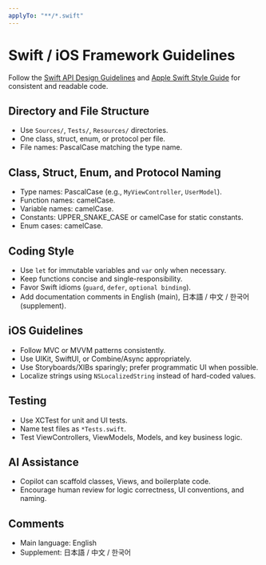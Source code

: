 ```yaml
---
applyTo: "**/*.swift"
---
```


# Swift / iOS Framework Guidelines

Follow the [Swift API Design Guidelines](https://swift.org/documentation/api-design-guidelines/) and [Apple Swift Style Guide](https://swift.org/documentation/api-design-guidelines/) for consistent and readable code.

## Directory and File Structure
- Use `Sources/`, `Tests/`, `Resources/` directories.
- One class, struct, enum, or protocol per file.
- File names: PascalCase matching the type name.

## Class, Struct, Enum, and Protocol Naming
- Type names: PascalCase (e.g., `MyViewController`, `UserModel`).
- Function names: camelCase.
- Variable names: camelCase.
- Constants: UPPER_SNAKE_CASE or camelCase for static constants.
- Enum cases: camelCase.

## Coding Style
- Use `let` for immutable variables and `var` only when necessary.
- Keep functions concise and single-responsibility.
- Favor Swift idioms (`guard`, `defer`, `optional binding`).
- Add documentation comments in English (main), 日本語 / 中文 / 한국어 (supplement).

## iOS Guidelines
- Follow MVC or MVVM patterns consistently.
- Use UIKit, SwiftUI, or Combine/Async appropriately.
- Use Storyboards/XIBs sparingly; prefer programmatic UI when possible.
- Localize strings using `NSLocalizedString` instead of hard-coded values.

## Testing
- Use XCTest for unit and UI tests.
- Name test files as `*Tests.swift`.
- Test ViewControllers, ViewModels, Models, and key business logic.

## AI Assistance
- Copilot can scaffold classes, Views, and boilerplate code.
- Encourage human review for logic correctness, UI conventions, and naming.

## Comments
- Main language: English
- Supplement: 日本語 / 中文 / 한국어
